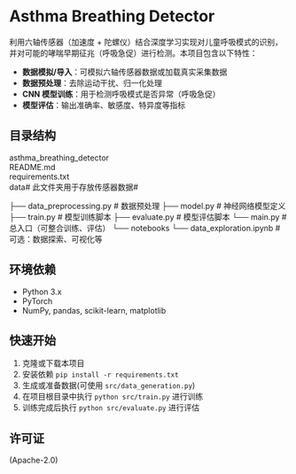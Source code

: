 # Asthma Breathing Detector
利用六轴传感器（加速度 + 陀螺仪）结合深度学习实现对儿童呼吸模式的识别，并对可能的哮喘早期征兆（呼吸急促）进行检测。本项目包含以下特性：

- **数据模拟/导入**：可模拟六轴传感器数据或加载真实采集数据
- **数据预处理**：去除运动干扰、归一化处理
- **CNN 模型训练**：用于检测呼吸模式是否异常（呼吸急促）
- **模型评估**：输出准确率、敏感度、特异度等指标

## 目录结构
asthma_breathing_detector\
README.md\
requirements.txt\
data# 此文件夹用于存放传感器数据#

├── data_preprocessing.py # 数据预处理
├── model.py             # 神经网络模型定义
├── train.py             # 模型训练脚本
├── evaluate.py          # 模型评估脚本
└── main.py              # 总入口（可整合训练、评估）
└── notebooks
    └── data_exploration.ipynb  # 可选：数据探索、可视化等

## 环境依赖
- Python 3.x
- PyTorch
- NumPy, pandas, scikit-learn, matplotlib

## 快速开始
1. 克隆或下载本项目
2. 安装依赖 `pip install -r requirements.txt`
3. 生成或准备数据(可使用 `src/data_generation.py`)
4. 在项目根目录中执行 `python src/train.py` 进行训练
5. 训练完成后执行 `python src/evaluate.py` 进行评估

## 许可证
(Apache-2.0)

